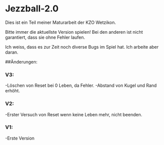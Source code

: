 # Jezzball-2.0

Dies ist ein Teil meiner Maturarbeit der KZO Wetzikon.

Bitte immer die aktuellste Version spielen!
Bei den anderen ist nicht garantiert, dass sie ohne Fehler laufen.

Ich weiss, dass es zur Zeit noch diverse Bugs im Spiel hat. Ich arbeite aber daran.

##Änderungen:
### V3:
-Löschen von Reset bei 0 Leben, da Fehler.
-Abstand von Kugel und Rand erhöht.

### V2:
-Erster Versuch von Reset wenn keine Leben mehr, nicht beenden.
	
### V1:
-Erste Version
